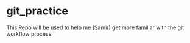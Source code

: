 # git_practice
This Repo will be used to help me (Samir) get more familiar with the git workflow process
